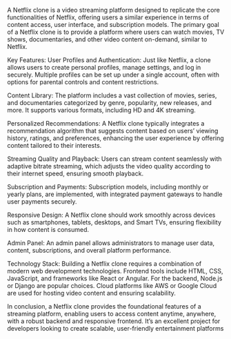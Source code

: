
A Netflix clone is a video streaming platform designed to replicate the core functionalities of Netflix, offering users a similar experience in terms of content access, user interface, and subscription models. The primary goal of a Netflix clone is to provide a platform where users can watch movies, TV shows, documentaries, and other video content on-demand, similar to Netflix.

Key Features:
User Profiles and Authentication: Just like Netflix, a clone allows users to create personal profiles, manage settings, and log in securely. Multiple profiles can be set up under a single account, often with options for parental controls and content restrictions.

Content Library: The platform includes a vast collection of movies, series, and documentaries categorized by genre, popularity, new releases, and more. It supports various formats, including HD and 4K streaming.

Personalized Recommendations: A Netflix clone typically integrates a recommendation algorithm that suggests content based on users’ viewing history, ratings, and preferences, enhancing the user experience by offering content tailored to their interests.

Streaming Quality and Playback: Users can stream content seamlessly with adaptive bitrate streaming, which adjusts the video quality according to their internet speed, ensuring smooth playback.

Subscription and Payments: Subscription models, including monthly or yearly plans, are implemented, with integrated payment gateways to handle user payments securely.

Responsive Design: A Netflix clone should work smoothly across devices such as smartphones, tablets, desktops, and Smart TVs, ensuring flexibility in how content is consumed.

Admin Panel: An admin panel allows administrators to manage user data, content, subscriptions, and overall platform performance.

Technology Stack:
Building a Netflix clone requires a combination of modern web development technologies. Frontend tools include HTML, CSS, JavaScript, and frameworks like React or Angular. For the backend, Node.js or Django are popular choices. Cloud platforms like AWS or Google Cloud are used for hosting video content and ensuring scalability.

In conclusion, a Netflix clone provides the foundational features of a streaming platform, enabling users to access content anytime, anywhere, with a robust backend and responsive frontend. It’s an excellent project for developers looking to create scalable, user-friendly entertainment platforms
